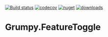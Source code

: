 [![Build status](https://ci.appveyor.com/api/projects/status/j9101uxoka31x3x8?svg=true)](https://ci.appveyor.com/project/GrumpyBusted/grumpy-featuretoggle)
[![codecov](https://codecov.io/gh/GrumpyBusted/Grumpy.FeatureToggle/branch/master/graph/badge.svg)](https://codecov.io/gh/GrumpyBusted/Grumpy.FeatureToggle)
[![nuget](https://img.shields.io/nuget/v/Grumpy.FeatureToggle.Client.svg)](https://www.nuget.org/packages/Grumpy.FeatureToggle.Client/)
[![downloads](https://img.shields.io/nuget/dt/Grumpy.FeatureToggle.Client.svg)](https://www.nuget.org/packages/Grumpy.FeatureToggle.Client/)

# Grumpy.FeatureToggle
